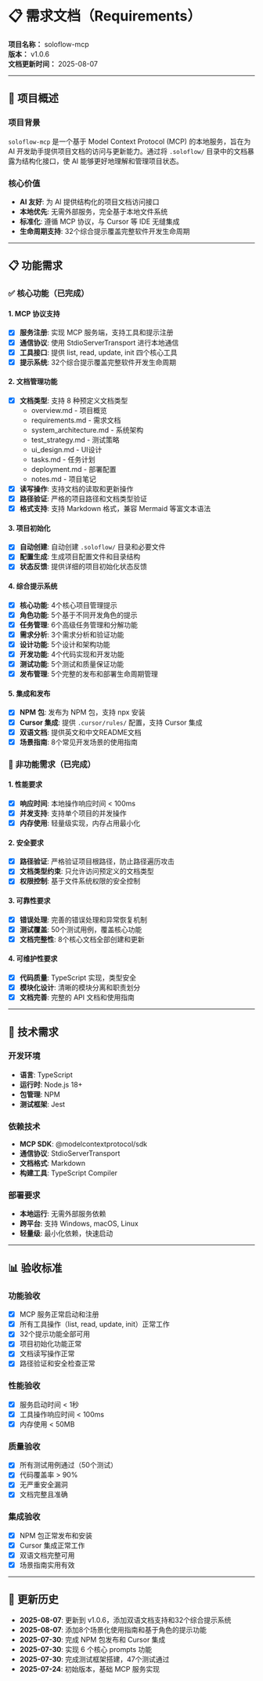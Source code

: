 # 📋 需求文档（Requirements）

**项目名称：** soloflow-mcp  
**版本：** v1.0.6  
**文档更新时间：** 2025-08-07

---

## 🎯 项目概述

### 项目背景
`soloflow-mcp` 是一个基于 Model Context Protocol (MCP) 的本地服务，旨在为 AI 开发助手提供项目文档的访问与更新能力。通过将 `.soloflow/` 目录中的文档暴露为结构化接口，使 AI 能够更好地理解和管理项目状态。

### 核心价值
- **AI 友好**: 为 AI 提供结构化的项目文档访问接口
- **本地优先**: 无需外部服务，完全基于本地文件系统
- **标准化**: 遵循 MCP 协议，与 Cursor 等 IDE 无缝集成
- **生命周期支持**: 32个综合提示覆盖完整软件开发生命周期

---

## 📋 功能需求

### ✅ 核心功能（已完成）

#### 1. MCP 协议支持
- [x] **服务注册**: 实现 MCP 服务端，支持工具和提示注册
- [x] **通信协议**: 使用 StdioServerTransport 进行本地通信
- [x] **工具接口**: 提供 list, read, update, init 四个核心工具
- [x] **提示系统**: 32个综合提示覆盖完整软件开发生命周期

#### 2. 文档管理功能
- [x] **文档类型**: 支持 8 种预定义文档类型
  - overview.md - 项目概览
  - requirements.md - 需求文档
  - system_architecture.md - 系统架构
  - test_strategy.md - 测试策略
  - ui_design.md - UI设计
  - tasks.md - 任务计划
  - deployment.md - 部署配置
  - notes.md - 项目笔记
- [x] **读写操作**: 支持文档的读取和更新操作
- [x] **路径验证**: 严格的项目路径和文档类型验证
- [x] **格式支持**: 支持 Markdown 格式，兼容 Mermaid 等富文本语法

#### 3. 项目初始化
- [x] **自动创建**: 自动创建 `.soloflow/` 目录和必要文件
- [x] **配置生成**: 生成项目配置文件和目录结构
- [x] **状态反馈**: 提供详细的项目初始化状态反馈

#### 4. 综合提示系统
- [x] **核心功能**: 4个核心项目管理提示
- [x] **角色功能**: 5个基于不同开发角色的提示
- [x] **任务管理**: 6个高级任务管理和分解功能
- [x] **需求分析**: 3个需求分析和验证功能
- [x] **设计功能**: 5个设计和架构功能
- [x] **开发功能**: 4个代码实现和开发功能
- [x] **测试功能**: 5个测试和质量保证功能
- [x] **发布管理**: 5个完整的发布和部署生命周期管理

#### 5. 集成和发布
- [x] **NPM 包**: 发布为 NPM 包，支持 npx 安装
- [x] **Cursor 集成**: 提供 `.cursor/rules/` 配置，支持 Cursor 集成
- [x] **双语文档**: 提供英文和中文README文档
- [x] **场景指南**: 8个常见开发场景的使用指南

### 🔄 非功能需求（已完成）

#### 1. 性能要求
- [x] **响应时间**: 本地操作响应时间 < 100ms
- [x] **并发支持**: 支持单个项目的并发操作
- [x] **内存使用**: 轻量级实现，内存占用最小化

#### 2. 安全要求
- [x] **路径验证**: 严格验证项目根路径，防止路径遍历攻击
- [x] **文档类型约束**: 只允许访问预定义的文档类型
- [x] **权限控制**: 基于文件系统权限的安全控制

#### 3. 可靠性要求
- [x] **错误处理**: 完善的错误处理和异常恢复机制
- [x] **测试覆盖**: 50个测试用例，覆盖核心功能
- [x] **文档完整性**: 8个核心文档全部创建和更新

#### 4. 可维护性要求
- [x] **代码质量**: TypeScript 实现，类型安全
- [x] **模块化设计**: 清晰的模块分离和职责划分
- [x] **文档完善**: 完整的 API 文档和使用指南

---

## 🚀 技术需求

### 开发环境
- **语言**: TypeScript
- **运行时**: Node.js 18+
- **包管理**: NPM
- **测试框架**: Jest

### 依赖技术
- **MCP SDK**: @modelcontextprotocol/sdk
- **通信协议**: StdioServerTransport
- **文档格式**: Markdown
- **构建工具**: TypeScript Compiler

### 部署要求
- **本地运行**: 无需外部服务依赖
- **跨平台**: 支持 Windows, macOS, Linux
- **轻量级**: 最小化依赖，快速启动

---

## 📊 验收标准

### 功能验收
- [x] MCP 服务正常启动和注册
- [x] 所有工具操作（list, read, update, init）正常工作
- [x] 32个提示功能全部可用
- [x] 项目初始化功能正常
- [x] 文档读写操作正常
- [x] 路径验证和安全检查正常

### 性能验收
- [x] 服务启动时间 < 1秒
- [x] 工具操作响应时间 < 100ms
- [x] 内存使用 < 50MB

### 质量验收
- [x] 所有测试用例通过（50个测试）
- [x] 代码覆盖率 > 90%
- [x] 无严重安全漏洞
- [x] 文档完整且准确

### 集成验收
- [x] NPM 包正常发布和安装
- [x] Cursor 集成正常工作
- [x] 双语文档完整可用
- [x] 场景指南实用有效

---

## 📝 更新历史

- **2025-08-07**: 更新到 v1.0.6，添加双语文档支持和32个综合提示系统
- **2025-08-07**: 添加8个场景化使用指南和基于角色的提示功能
- **2025-07-30**: 完成 NPM 包发布和 Cursor 集成
- **2025-07-30**: 实现 6 个核心 prompts 功能
- **2025-07-30**: 完成测试框架搭建，47个测试通过
- **2025-07-24**: 初始版本，基础 MCP 服务实现
